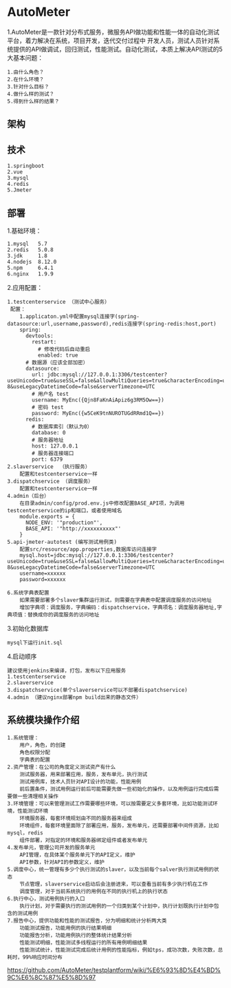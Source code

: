 # AutoMeter

1.AutoMeter是一款针对分布式服务，微服务API做功能和性能一体的自动化测试平台，着力解决在系统，项目开发，迭代交付过程中
开发人员，测试人员针对系统提供的API做调试，回归测试，性能测试。自动化测试，本质上解决API测试的5大基本问题：

    1.由什么角色？
    2.在什么环境？
    3.针对什么目标？
    4.做什么样的测试？
    5.得到什么样的结果？

## 架构



## 技术
    1.springboot
    2.vue
    3.mysql
    4.redis
    5.Jmeter
    

## 部署
1.基础环境：

    1.mysql   5.7   
    2.redis   5.0.8
    3.jdk     1.8
    4.nodejs  8.12.0
    5.npm     6.4.1
    6.nginx   1.9.9
    
2.应用配置：

    1.testcenterservice （测试中心服务）
     配置：
        1.applicaton.yml中配置mysql连接字(spring-datasource:url,username,password),redis连接字(spring-redis:host,port)
        spring:
          devtools:
            restart:
              # 修改代码后自动重启
              enabled: true
          # 数据源（应该全部加密）
          datasource:
            url: jdbc:mysql://127.0.0.1:3306/testcenter?useUnicode=true&useSSL=false&allowMultiQueries=true&characterEncoding=utf-8&useLegacyDatetimeCode=false&serverTimezone=UTC
            # 用户名 test
            username: MyEnc({Qjn8FaKnAiApiz6g3RM5Ow==})
            # 密码 test
            password: MyEnc({w5CeK9tnNUROTUGdRRmd1Q==})
          redis:
            # 数据库索引（默认为0）
            database: 0
            # 服务器地址
            host: 127.0.0.1
            # 服务器连接端口
            port: 6379
    2.slaverservice  （执行服务）
        配置和testcenterservice一样
    3.dispatchservice （调度服务）
        配置和testcenterservice一样
    4.admin（后台）
        在目录admin/config/prod.env.js中修改配置BASE_API项，为调用testcenterservice的ip和端口，或者使用域名
        module.exports = {
          NODE_ENV: '"production"',
          BASE_API: '"http://xxxxxxxxxx"'
        }
    5.api-jmeter-autotest (编写测试用例类)
        配置src/resource/app.properties,数据库访问连接字
        mysql.host=jdbc:mysql://127.0.0.1:3306/testcenter?useUnicode=true&useSSL=false&allowMultiQueries=true&characterEncoding=utf-8&useLegacyDatetimeCode=false&serverTimezone=UTC
        username=xxxxxx
        password=xxxxxx
        
    6.系统字典表配置
        如果需要部署多个slaver集群运行测试，则需要在字典表中配置调度服务的访问地址
        增加字典项：调度服务，字典编码：dispatchservice，字典项名：调度服务器地址,字典项值：替换成你的调度服务的访问地址

3.初始化数据库

    mysql下运行init.sql

4.启动顺序

    建议使用jenkins来编译，打包，发布以下应用服务
    1.testcenterservice
    2.slaverservice
    3.dispatchservice(单个slaverservice可以不部署dispatchservice)
    4.admin （建议nginx部署npm build出来的静态文件）
    
## 系统模块操作介绍
    
    1.系统管理：
        用户，角色，的创建
        角色权限分配
        字典表的配置
    2.资产管理：在公司的角度定义测试资产有什么
        测试服务器，用来部署应用，服务，发布单元，执行测试
        测试用例库，技术人员针对API设计的功能，性能用例
        前后置条件，测试用例运行前后可能需要先做一些初始化的操作，以及用例运行完成后需要做一些清理相关操作
    3.环境管理：可以来管理测试工作需要哪些环境，可以按需要定义多套环境，比如功能测试环境，性能测试环境
        环境服务器，每套环境规划由不同的服务器来组成
        环境组件，每套环境里面除了部署应用，服务，发布单元，还需要部署中间件资源，比如mysql，redis
        组件部署，对指定的环境和服务器绑定组件或者发布单元
    4.发布单元，管理公司开发的服务单元
        API管理，在具体某个服务单元下的API定义，维护
        API参数，针对API的参数定义，维护
    5.调度中心，统一管理有多少个执行测试的slaver，以及当前每个salver执行测试用例的状态
        节点管理，slaverservice启动后会注册进来，可以查看当前有多少执行机在工作
        调度管理，对于当前系统执行的用例在不同的执行机上的执行状态
    6.执行中心，测试用例执行的入口
        执行计划，对于需要执行的测试用例的一个归类到某个计划中，执行计划既执行计划中包含的测试用例
    7.报告中心，提供功能和性能的测试报告，分为明细和统计分析两大类
        功能测试报告，功能用例的执行结果明细
        功能报告分析，功能用例执行的整体统计结果分析
        性能测试明细，性能测试多线程运行的所有用例明细结果
        性能测试统计，性能测试完成后统计用例的性能指标，例如tps，成功次数，失败次数，总耗时，99%响应时间分布

https://github.com/AutoMeter/testplantform/wiki/%E6%93%8D%E4%BD%9C%E6%8C%87%E5%8D%97



